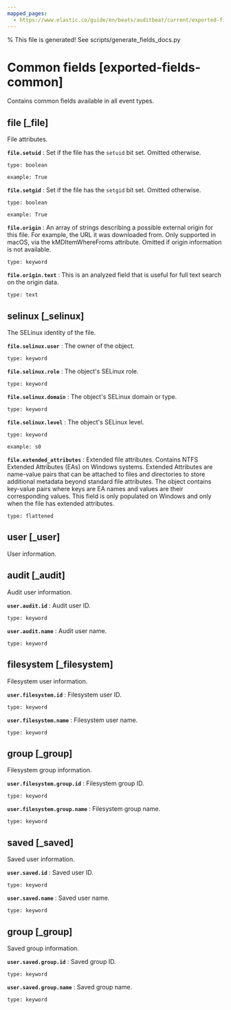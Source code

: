 ```yaml
---
mapped_pages:
  - https://www.elastic.co/guide/en/beats/auditbeat/current/exported-fields-common.html
---
```


% This file is generated! See scripts/generate_fields_docs.py

# Common fields [exported-fields-common]

Contains common fields available in all event types.

## file [_file]

File attributes.

**`file.setuid`**
:   Set if the file has the `setuid` bit set. Omitted otherwise.

    type: boolean

    example: True


**`file.setgid`**
:   Set if the file has the `setgid` bit set. Omitted otherwise.

    type: boolean

    example: True


**`file.origin`**
:   An array of strings describing a possible external origin for this file. For example, the URL it was downloaded from. Only supported in macOS, via the kMDItemWhereFroms attribute. Omitted if origin information is not available.

    type: keyword


**`file.origin.text`**
:   This is an analyzed field that is useful for full text search on the origin data.

    type: text


## selinux [_selinux]

The SELinux identity of the file.

**`file.selinux.user`**
:   The owner of the object.

    type: keyword


**`file.selinux.role`**
:   The object's SELinux role.

    type: keyword


**`file.selinux.domain`**
:   The object's SELinux domain or type.

    type: keyword


**`file.selinux.level`**
:   The object's SELinux level.

    type: keyword

    example: s0


**`file.extended_attributes`**
:   Extended file attributes. Contains NTFS Extended Attributes (EAs) on Windows systems. Extended Attributes are name-value pairs that can be attached to files and directories to store additional metadata beyond standard file attributes. The object contains key-value pairs where keys are EA names and values are their corresponding values. This field is only populated on Windows and only when the file has extended attributes.

    type: flattened


## user [_user]

User information.

## audit [_audit]

Audit user information.

**`user.audit.id`**
:   Audit user ID.

    type: keyword


**`user.audit.name`**
:   Audit user name.

    type: keyword


## filesystem [_filesystem]

Filesystem user information.

**`user.filesystem.id`**
:   Filesystem user ID.

    type: keyword


**`user.filesystem.name`**
:   Filesystem user name.

    type: keyword


## group [_group]

Filesystem group information.

**`user.filesystem.group.id`**
:   Filesystem group ID.

    type: keyword


**`user.filesystem.group.name`**
:   Filesystem group name.

    type: keyword


## saved [_saved]

Saved user information.

**`user.saved.id`**
:   Saved user ID.

    type: keyword


**`user.saved.name`**
:   Saved user name.

    type: keyword


## group [_group]

Saved group information.

**`user.saved.group.id`**
:   Saved group ID.

    type: keyword


**`user.saved.group.name`**
:   Saved group name.

    type: keyword


